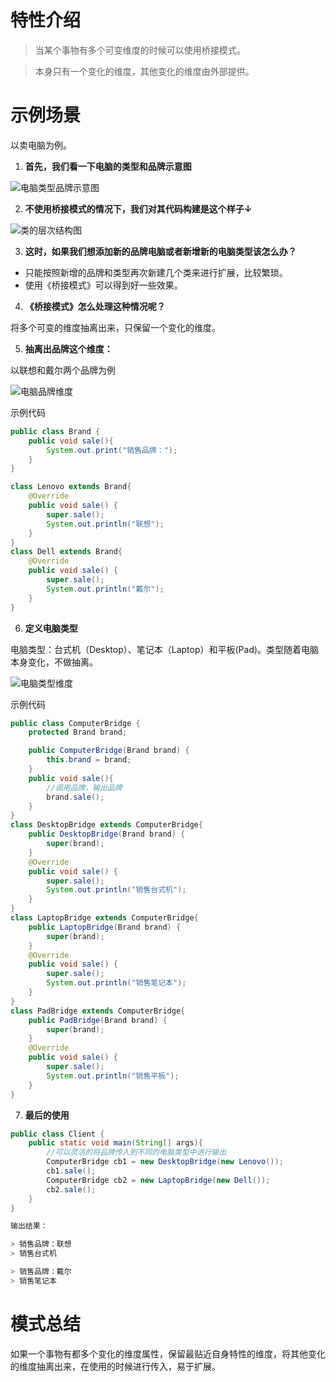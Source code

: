 
# 特性介绍

> 当某个事物有多个可变维度的时候可以使用桥接模式。

> 本身只有一个变化的维度，其他变化的维度由外部提供。

# 示例场景

以卖电脑为例。

1. **首先，我们看一下电脑的类型和品牌示意图**

![电脑类型品牌示意图](https://github.com/wyd288/learning_notes/blob/master/repo-image/%E8%AE%BE%E8%AE%A1%E6%A8%A1%E5%BC%8F/%E6%A1%A5%E6%8E%A5%E6%A8%A1%E5%BC%8F/%E7%94%B5%E8%84%91%E5%93%81%E7%89%8C%E5%92%8C%E7%B1%BB%E5%9E%8B.png?raw=true)

2. **不使用桥接模式的情况下，我们对其代码构建是这个样子↓**

![类的层次结构图](https://github.com/wyd288/learning_notes/blob/master/repo-image/%E8%AE%BE%E8%AE%A1%E6%A8%A1%E5%BC%8F/%E6%A1%A5%E6%8E%A5%E6%A8%A1%E5%BC%8F/%E9%94%80%E5%94%AE%E7%94%B5%E8%84%91%E7%B1%BB%E5%B1%82%E6%AC%A1%E7%BB%93%E6%9E%84.png?raw=true)

3. **这时，如果我们想添加新的品牌电脑或者新增新的电脑类型该怎么办？**

- 只能按照新增的品牌和类型再次新建几个类来进行扩展，比较繁琐。
- 使用《桥接模式》可以得到好一些效果。

4. **《桥接模式》怎么处理这种情况呢？**

将多个可变的维度抽离出来，只保留一个变化的维度。

5. **抽离出品牌这个维度：**

  以联想和戴尔两个品牌为例

![电脑品牌维度](https://github.com/wyd288/learning_notes/blob/master/repo-image/%E8%AE%BE%E8%AE%A1%E6%A8%A1%E5%BC%8F/%E6%A1%A5%E6%8E%A5%E6%A8%A1%E5%BC%8F/%E7%94%B5%E8%84%91%E5%93%81%E7%89%8C%E6%A1%A5%E6%8E%A5%E6%A8%A1%E5%BC%8F.png?raw=true)

示例代码
```java
public class Brand {
    public void sale(){
        System.out.print("销售品牌：");
    }
}

class Lenovo extends Brand{
    @Override
    public void sale() {
        super.sale();
        System.out.println("联想");
    }
}
class Dell extends Brand{
    @Override
    public void sale() {
        super.sale();
        System.out.println("戴尔");
    }
}
```

6. **定义电脑类型**

电脑类型：台式机（Desktop）、笔记本（Laptop）和平板(Pad)。类型随着电脑本身变化，不做抽离。

![电脑类型维度](https://github.com/wyd288/learning_notes/blob/master/repo-image/%E8%AE%BE%E8%AE%A1%E6%A8%A1%E5%BC%8F/%E6%A1%A5%E6%8E%A5%E6%A8%A1%E5%BC%8F/%E7%94%B5%E8%84%91%E7%B1%BB%E5%9E%8B%E6%A1%A5%E6%8E%A5%E6%A8%A1%E5%BC%8F.png?raw=true)

示例代码

```java
public class ComputerBridge {
    protected Brand brand;

    public ComputerBridge(Brand brand) {
        this.brand = brand;
    }
    public void sale(){
        //调用品牌，输出品牌
        brand.sale();
    }
}
class DesktopBridge extends ComputerBridge{
    public DesktopBridge(Brand brand) {
        super(brand);
    }
    @Override
    public void sale() {
        super.sale();
        System.out.println("销售台式机");
    }
}
class LaptopBridge extends ComputerBridge{
    public LaptopBridge(Brand brand) {
        super(brand);
    }
    @Override
    public void sale() {
        super.sale();
        System.out.println("销售笔记本");
    }
}
class PadBridge extends ComputerBridge{
    public PadBridge(Brand brand) {
        super(brand);
    }
    @Override
    public void sale() {
        super.sale();
        System.out.println("销售平板");
    }
}
```

7. **最后的使用**

```java
public class Client {
    public static void main(String[] args){
        //可以灵活的将品牌传入到不同的电脑类型中进行输出
        ComputerBridge cb1 = new DesktopBridge(new Lenovo());
        cb1.sale();
        ComputerBridge cb2 = new LaptopBridge(new Dell());
        cb2.sale();
    }
}

输出结果：

> 销售品牌：联想
> 销售台式机

> 销售品牌：戴尔
> 销售笔记本
```

# 模式总结

如果一个事物有都多个变化的维度属性，保留最贴近自身特性的维度，将其他变化的维度抽离出来，在使用的时候进行传入，易于扩展。



